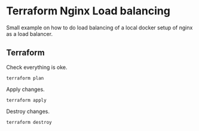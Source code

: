 # Terraform Nginx Load balancing

Small example on how to do load balancing of a local docker setup of nginx as a load balancer.

## Terraform

Check everything is oke.

`terraform plan`

Apply changes.

`terraform apply`

Destroy changes.

`terraform destroy`

